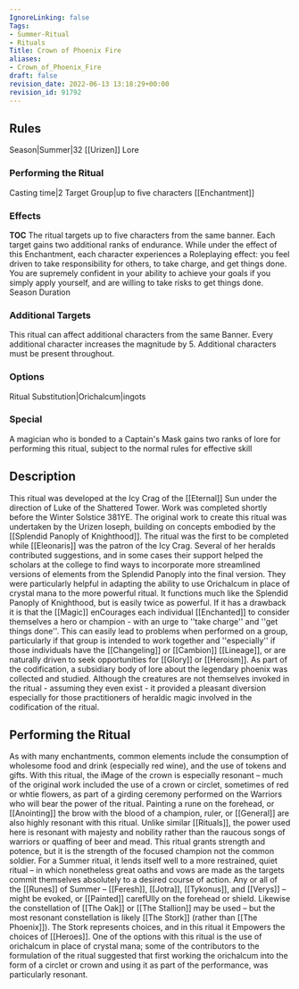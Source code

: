 ```yaml
---
IgnoreLinking: false
Tags:
- Summer-Ritual
- Rituals
Title: Crown of Phoenix Fire
aliases:
- Crown_of_Phoenix_Fire
draft: false
revision_date: 2022-06-13 13:18:29+00:00
revision_id: 91792
---
```


## Rules
Season|Summer|32
[[Urizen]] Lore
### Performing the Ritual
Casting time|2 Target Group|up to five characters
[[Enchantment]]
### Effects
__TOC__
The ritual targets up to five characters from the same banner. Each target gains two additional ranks of endurance.
While under the effect of this Enchantment, each character experiences a Roleplaying effect: you feel driven to take responsibility for others, to take charge, and get things done. You are supremely confident in your ability to achieve your goals if you simply apply yourself, and are willing to take risks to get things done.
Season Duration
### Additional Targets
This ritual can affect additional characters from the same Banner. Every additional character increases the magnitude by 5. Additional characters must be present throughout. 
### Options
Ritual Substitution|Orichalcum|ingots
### Special
A magician who is bonded to a Captain's Mask gains two ranks of lore for performing this ritual, subject to the normal rules for effective skill
## Description
This ritual was developed at the Icy Crag of the [[Eternal]] Sun under the direction of Luke of the Shattered Tower. Work was completed shortly before the Winter Solstice 381YE. The original work to create this ritual was undertaken by the Urizen Ioseph, building on concepts embodied by the [[Splendid Panoply of Knighthood]]. The ritual was the first to be completed while [[Eleonaris]] was the patron of the Icy Crag. Several of her heralds contributed suggestions, and in some cases their support helped the scholars at the college to find ways to incorporate more streamlined versions of elements from the Splendid Panoply into the final version. They were particularly helpful in adapting the ability to use Orichalcum in place of crystal mana to the more powerful ritual.
It functions much like the Splendid Panoply of Knighthood, but is easily twice as powerful. If it has a drawback it is that the [[Magic]] enCourages each individual [[Enchanted]] to consider themselves a hero or champion - with an urge to ''take charge'' and ''get things done''. This can easily lead to problems when performed on a group, particularly if that group is intended to work together and ''especially'' if those individuals have the [[Changeling]] or [[Cambion]] [[Lineage]], or are naturally driven to seek opportunities for [[Glory]] or [[Heroism]]. 
As part of the codification, a subsidiary body of lore about the legendary phoenix was collected and studied. Although the creatures are not themselves invoked in the ritual - assuming they even exist - it provided a pleasant diversion especially for those practitioners of heraldic magic involved in the codification of the ritual.
## Performing the Ritual
As with many enchantments, common elements include the consumption of wholesome food and drink (especially red wine), and the use of tokens and gifts. With this ritual, the iMage of the crown is especially resonant – much of the original work included the use of a crown or circlet, sometimes of red or whtie flowers, as part of a girding ceremony performed on the Warriors who will bear the power of the ritual. Painting a rune on the forehead, or [[Anointing]] the brow with the blood of a champion, ruler, or [[General]] are also highly resonant with this ritual.
Unlike similar [[Rituals]], the power used here is resonant with majesty and nobility rather than the raucous songs of warriors or quaffing of beer and mead. This ritual grants strength and potence, but it is the strength of the focused champion not the common soldier. For a Summer ritual, it lends itself well to a more restrained, quiet ritual – in which nonetheless great oaths and vows are made as the targets commit themselves absolutely to a desired course of action.
Any or all of the [[Runes]] of Summer – [[Feresh]], [[Jotra]], [[Tykonus]], and [[Verys]] – might be evoked, or [[Painted]] carefUlly on the forehead or shield. Likewise the constellation of [[The Oak]] or [[The Stallion]] may be used – but the most resonant constellation is likely [[The Stork]] (rather than [[The Phoenix]]). The Stork represents choices, and in this ritual it Empowers the choices of [[Heroes]].
One of the options with this ritual is the use of orichalcum in place of crystal mana; some of the contributors to the formulation of the ritual suggested that first working the orichalcum into the form of a circlet or crown and using it as part of the performance, was particularly resonant.